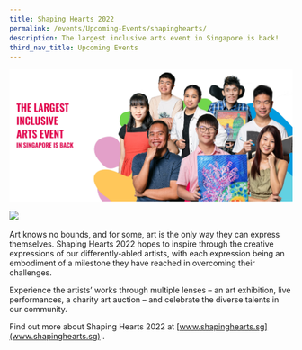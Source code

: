 ```yaml
---
title: Shaping Hearts 2022
permalink: /events/Upcoming-Events/shapinghearts/
description: The largest inclusive arts event in Singapore is back!
third_nav_title: Upcoming Events
---
```

![](/images/Events/Upcoming%20Events/Shaping%20Hearts/SH%20Website%20Banner.jpg)

![](https://shapinghearts.sg/wp-content/uploads/2022/09/Frame-242-2.svg)

Art knows no bounds, and for some, art is the only way they can express themselves. Shaping Hearts 2022 hopes to inspire through the creative expressions of our differently-abled artists, with each expression being an embodiment of a milestone they have reached in overcoming their challenges.  
  
Experience the artists’ works through multiple lenses – an art exhibition, live performances, a charity art auction – and celebrate the diverse talents in our community.

Find out more about Shaping Hearts 2022 at [www.shapinghearts.sg](www.shapinghearts.sg) . 
